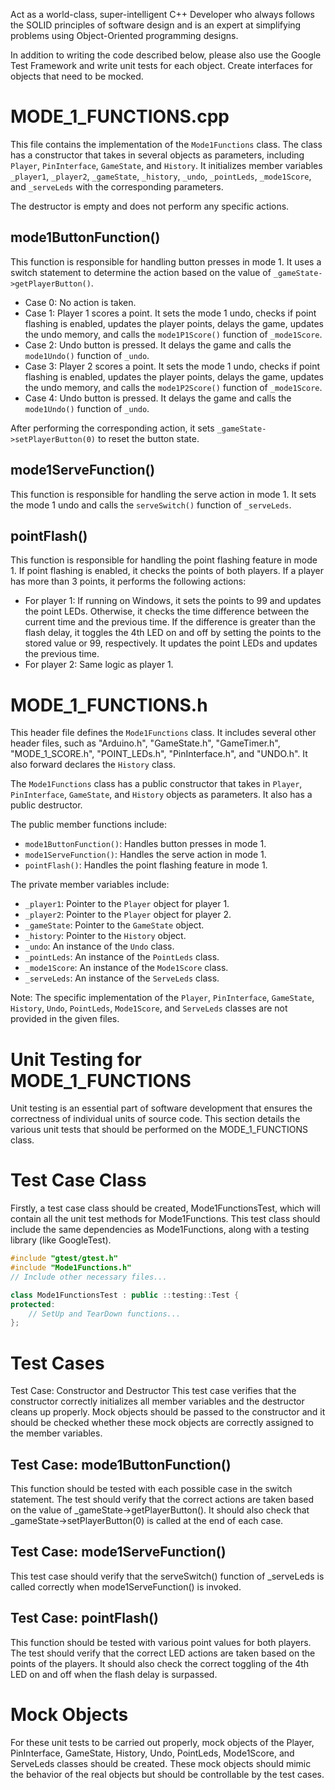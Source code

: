 Act as a world-class, super-intelligent C++ Developer who always follows the SOLID principles of software design and is an expert at simplifying problems using Object-Oriented programming designs.

In addition to writing the code described below, please also use the Google Test Framework and write unit tests for each object.  Create interfaces for objects that need to be mocked.

# MODE_1_FUNCTIONS.cpp

This file contains the implementation of the `Mode1Functions` class. The class has a constructor that takes in several objects as parameters, including `Player`, `PinInterface`, `GameState`, and `History`. It initializes member variables `_player1`, `_player2`, `_gameState`, `_history`, `_undo`, `_pointLeds`, `_mode1Score`, and `_serveLeds` with the corresponding parameters.

The destructor is empty and does not perform any specific actions.

## mode1ButtonFunction()

This function is responsible for handling button presses in mode 1. It uses a switch statement to determine the action based on the value of `_gameState->getPlayerButton()`. 

- Case 0: No action is taken.
- Case 1: Player 1 scores a point. It sets the mode 1 undo, checks if point flashing is enabled, updates the player points, delays the game, updates the undo memory, and calls the `mode1P1Score()` function of `_mode1Score`.
- Case 2: Undo button is pressed. It delays the game and calls the `mode1Undo()` function of `_undo`.
- Case 3: Player 2 scores a point. It sets the mode 1 undo, checks if point flashing is enabled, updates the player points, delays the game, updates the undo memory, and calls the `mode1P2Score()` function of `_mode1Score`.
- Case 4: Undo button is pressed. It delays the game and calls the `mode1Undo()` function of `_undo`.

After performing the corresponding action, it sets `_gameState->setPlayerButton(0)` to reset the button state.

## mode1ServeFunction()

This function is responsible for handling the serve action in mode 1. It sets the mode 1 undo and calls the `serveSwitch()` function of `_serveLeds`.

## pointFlash()

This function is responsible for handling the point flashing feature in mode 1. If point flashing is enabled, it checks the points of both players. If a player has more than 3 points, it performs the following actions:

- For player 1: If running on Windows, it sets the points to 99 and updates the point LEDs. Otherwise, it checks the time difference between the current time and the previous time. If the difference is greater than the flash delay, it toggles the 4th LED on and off by setting the points to the stored value or 99, respectively. It updates the point LEDs and updates the previous time.
- For player 2: Same logic as player 1.

# MODE_1_FUNCTIONS.h

This header file defines the `Mode1Functions` class. It includes several other header files, such as "Arduino.h", "GameState.h", "GameTimer.h", "MODE_1_SCORE.h", "POINT_LEDs.h", "PinInterface.h", and "UNDO.h". It also forward declares the `History` class.

The `Mode1Functions` class has a public constructor that takes in `Player`, `PinInterface`, `GameState`, and `History` objects as parameters. It also has a public destructor.

The public member functions include:
- `mode1ButtonFunction()`: Handles button presses in mode 1.
- `mode1ServeFunction()`: Handles the serve action in mode 1.
- `pointFlash()`: Handles the point flashing feature in mode 1.

The private member variables include:
- `_player1`: Pointer to the `Player` object for player 1.
- `_player2`: Pointer to the `Player` object for player 2.
- `_gameState`: Pointer to the `GameState` object.
- `_history`: Pointer to the `History` object.
- `_undo`: An instance of the `Undo` class.
- `_pointLeds`: An instance of the `PointLeds` class.
- `_mode1Score`: An instance of the `Mode1Score` class.
- `_serveLeds`: An instance of the `ServeLeds` class.

Note: The specific implementation of the `Player`, `PinInterface`, `GameState`, `History`, `Undo`, `PointLeds`, `Mode1Score`, and `ServeLeds` classes are not provided in the given files.

# Unit Testing for MODE_1_FUNCTIONS
Unit testing is an essential part of software development that ensures the correctness of individual units of source code. This section details the various unit tests that should be performed on the MODE_1_FUNCTIONS class.

# Test Case Class
Firstly, a test case class should be created, Mode1FunctionsTest, which will contain all the unit test methods for Mode1Functions. This test class should include the same dependencies as Mode1Functions, along with a testing library (like GoogleTest).

```cpp
#include "gtest/gtest.h"
#include "Mode1Functions.h"
// Include other necessary files...

class Mode1FunctionsTest : public ::testing::Test {
protected:
    // SetUp and TearDown functions...
};
```

# Test Cases
Test Case: Constructor and Destructor
This test case verifies that the constructor correctly initializes all member variables and the destructor cleans up properly. Mock objects should be passed to the constructor and it should be checked whether these mock objects are correctly assigned to the member variables.

## Test Case: mode1ButtonFunction()
This function should be tested with each possible case in the switch statement. The test should verify that the correct actions are taken based on the value of _gameState->getPlayerButton(). It should also check that _gameState->setPlayerButton(0) is called at the end of each case.

## Test Case: mode1ServeFunction()
This test case should verify that the serveSwitch() function of _serveLeds is called correctly when mode1ServeFunction() is invoked.

## Test Case: pointFlash()
This function should be tested with various point values for both players. The test should verify that the correct LED actions are taken based on the points of the players. It should also check the correct toggling of the 4th LED on and off when the flash delay is surpassed.

# Mock Objects
For these unit tests to be carried out properly, mock objects of the Player, PinInterface, GameState, History, Undo, PointLeds, Mode1Score, and ServeLeds classes should be created. These mock objects should mimic the behavior of the real objects but should be controllable by the test cases.